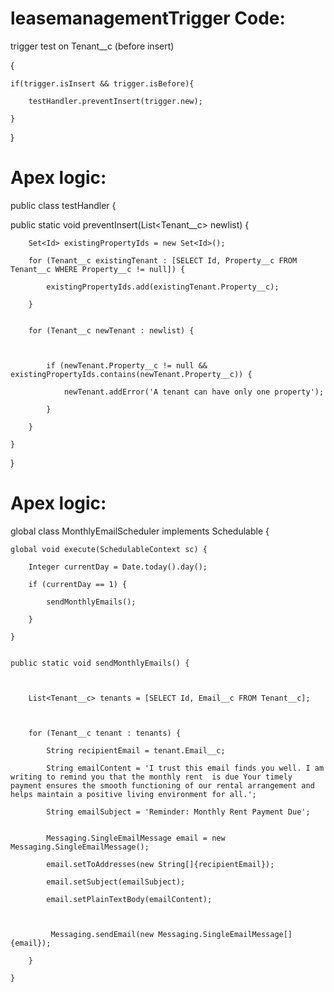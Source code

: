 # leasemanagementTrigger Code:

trigger test on Tenant__c (before insert) 

{

    if(trigger.isInsert && trigger.isBefore){

        testHandler.preventInsert(trigger.new);

    }

}

# Apex logic:

public class testHandler {

   public static void preventInsert(List<Tenant__c> newlist) {

        Set<Id> existingPropertyIds = new Set<Id>();

        for (Tenant__c existingTenant : [SELECT Id, Property__c FROM Tenant__c WHERE Property__c != null]) {

            existingPropertyIds.add(existingTenant.Property__c);

        }


        for (Tenant__c newTenant : newlist) {

            

            if (newTenant.Property__c != null && existingPropertyIds.contains(newTenant.Property__c)) {

                newTenant.addError('A tenant can have only one property');

            }

        }

    }

}

# Apex logic:

global class MonthlyEmailScheduler implements Schedulable {

    global void execute(SchedulableContext sc) {

        Integer currentDay = Date.today().day();

        if (currentDay == 1) {

            sendMonthlyEmails();

        }

    }


    public static void sendMonthlyEmails() {

       

        List<Tenant__c> tenants = [SELECT Id, Email__c FROM Tenant__c];



        for (Tenant__c tenant : tenants) {

            String recipientEmail = tenant.Email__c;

            String emailContent = 'I trust this email finds you well. I am writing to remind you that the monthly rent  is due Your timely payment ensures the smooth functioning of our rental arrangement and helps maintain a positive living environment for all.';

            String emailSubject = 'Reminder: Monthly Rent Payment Due';


            Messaging.SingleEmailMessage email = new Messaging.SingleEmailMessage();

            email.setToAddresses(new String[]{recipientEmail});

            email.setSubject(emailSubject);

            email.setPlainTextBody(emailContent);

            

             Messaging.sendEmail(new Messaging.SingleEmailMessage[]{email});

        }

    }



